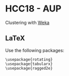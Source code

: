 # HCC18 - AUP

Clustering with [Weka](https://waikato.github.io/weka-wiki/)

## LaTeX
Use the following packages:

```
\usepackage{rotating}
\usepackage{tabularx}
\usepackage{ragged2e}
```
